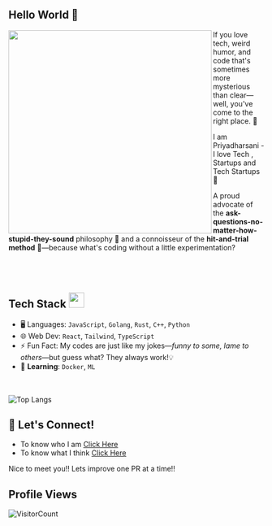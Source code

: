 ## Hello World 👾

<img align="left" src="https://github.com/anathayna/anathayna/blob/master/assets/pusheencode.gif" width="400">

If you love tech, weird humor, and code that's sometimes more mysterious than clear—well, you've come to the right place. 🙌

I am Priyadharsani - I love Tech , Startups and Tech Startups 🚀

A proud advocate of the **ask-questions-no-matter-how-stupid-they-sound** philosophy 🧐 and a connoisseur of the **hit-and-trial method** 🧪—because what's coding without a little experimentation?
<br></br> <br></br>

## Tech Stack </a><img src="https://media.giphy.com/media/WUlplcMpOCEmTGBtBW/giphy.gif" width="30">
- 🖥️ Languages: `JavaScript`, `Golang`, `Rust`, `C++`, `Python`
- 🌐 Web Dev: `React`, `Tailwind`, `TypeScript`
- ⚡ Fun Fact: My codes are just like my jokes—*funny to some, lame to others*—but guess what? They always work!💡
- 🌱 **Learning**: `Docker`, `ML`

<br> </br>
![Top Langs](https://github-readme-stats.vercel.app/api/top-langs/?username=PriyaD17&layout=compact&text_color=daf7dc&bg_color=151515)

## 🤖 Let's Connect!
- To know who I am [Click Here](https://www.linkedin.com/in/priyadharsani-ganapathi-4521b5255/) 
- To know what I think [Click Here](https://x.com/priyad_g)
  
Nice to meet you!! Lets improve one PR at a time!! <br>

## Profile Views <br>
![VisitorCount](https://profile-counter.glitch.me/PriyaD17/count.svg)
